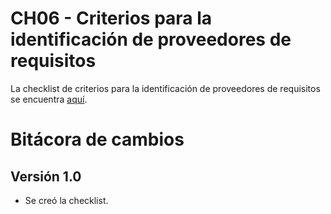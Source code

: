 # CH06 - Criterios para la identificación de proveedores de requisitos

La checklist de criterios para la identificación de proveedores de requisitos se encuentra [aquí](https://docs.google.com/spreadsheets/d/1oFHsjdpzudH0nhtyL2LYh8svAIOGQgmCWl1Va5ZdCUA/edit#gid=0).

# Bitácora de cambios

## Versión 1.0
- Se creó la checklist.
